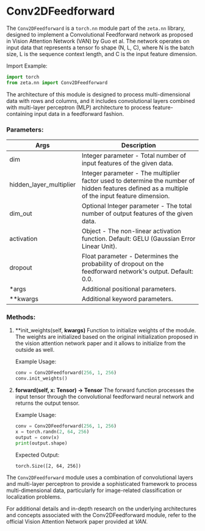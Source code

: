 
# Conv2DFeedforward

The `Conv2DFeedforward` is a `torch.nn` module part of the `zeta.nn` library, designed to implement a Convolutional Feedforward network as proposed in Vision Attention Network (VAN) by Guo et al. The network operates on input data that represents a tensor fo shape (N, L, C), where N is the batch size, L is the sequence context length, and C is the input feature dimension.

Import Example:
```python
import torch
from zeta.nn import Conv2DFeedforward
```

The architecture of this module is designed to process multi-dimensional data with rows and columns, and it includes convolutional layers combined with multi-layer perceptron (MLP) architecture to process feature-containing input data in a feedforward fashion.

### Parameters:

| Args                    | Description                                                                                                                                     |
|-------------------------|-------------------------------------------------------------------------------------------------------------------------------------------------|
| dim                     | Integer parameter - Total number of input features of the given data.                                                                          |
| hidden_layer_multiplier | Integer parameter - The multiplier factor used to determine the number of hidden features defined as a multiple of the input feature dimension.  |
| dim_out                 | Optional Integer parameter - The total number of output features of the given data.                                                             |
| activation              | Object - The non-linear activation function. Default: GELU (Gaussian Error Linear Unit).                                                        |
| dropout                 | Float parameter - Determines the probability of dropout on the feedforward network's output. Default: 0.0.                                       |
| \*args                  | Additional positional parameters.                                                                                                                |
| \*\*kwargs              | Additional keyword parameters.                                                                                                                   |

### Methods:

1. **init_weights(self, **kwargs)**
    Function to initialize weights of the module. The weights are initialized based on the original initialization proposed in the vision attention network paper and it allows to initialize from the outside as well.

    Example Usage:
    ```python
    conv = Conv2DFeedforward(256, 1, 256)
    conv.init_weights()
    ```

2. **forward(self, x: Tensor) -> Tensor**
    The forward function processes the input tensor through the convolutional feedforward neural network and returns the output tensor.

    Example Usage:
    ```python
    conv = Conv2DFeedforward(256, 1, 256)
    x = torch.randn(2, 64, 256)
    output = conv(x)
    print(output.shape)
    ```
    Expected Output:
    ```
    torch.Size([2, 64, 256])
    ```

The `Conv2DFeedforward` module uses a combination of convolutional layers and multi-layer perceptron to provide a sophisticated framework to process multi-dimensional data, particularly for image-related classification or localization problems.

For additional details and in-depth research on the underlying architectures and concepts associated with the Conv2DFeedforward module, refer to the official Vision Attention Network paper provided at _VAN_.
